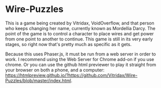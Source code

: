 # Wire-Puzzles
This is a game being created by Vitridax, VoidOverflow, and that person who keeps changing her name, currently known as Mordellia Darcy. The point of the game is to control a character to place wires and get power from one point to another to continue. This game is still in its very early stages, so right now that's pretty much as specific as it gets.

Because this uses Phaser.js, it must be run from a web server in order to work. I recommend using the Web Server for Chrome add-on if you use chrome. Or you can use the github html previewer to play it straight from your browser on both a phone, and a computer: https://htmlpreview.github.io/?https://github.com/Vitridax/Wire-Puzzles/blob/master/index.html.
